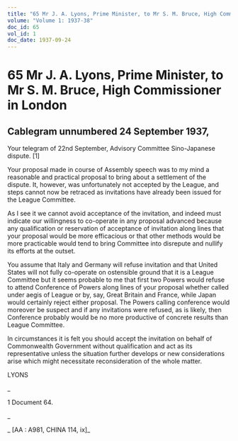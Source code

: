 ```yaml
---
title: "65 Mr J. A. Lyons, Prime Minister, to Mr S. M. Bruce, High Commissioner in London"
volume: "Volume 1: 1937-38"
doc_id: 65
vol_id: 1
doc_date: 1937-09-24
---
```


# 65 Mr J. A. Lyons, Prime Minister, to Mr S. M. Bruce, High Commissioner in London

## Cablegram unnumbered 24 September 1937,

Your telegram of 22nd September, Advisory Committee Sino-Japanese dispute. [1]

Your proposal made in course of Assembly speech was to my mind a reasonable and practical proposal to bring about a settlement of the dispute. It, however, was unfortunately not accepted by the League, and steps cannot now be retraced as invitations have already been issued for the League Committee.

As I see it we cannot avoid acceptance of the invitation, and indeed must indicate our willingness to co-operate in any proposal advanced because any qualification or reservation of acceptance of invitation along lines that your proposal would be more efficacious or that other methods would be more practicable would tend to bring Committee into disrepute and nullify its efforts at the outset.

You assume that Italy and Germany will refuse invitation and that United States will not fully co-operate on ostensible ground that it is a League Committee but it seems probable to me that first two Powers would refuse to attend Conference of Powers along lines of your proposal whether called under aegis of League or by, say, Great Britain and France, while Japan would certainly reject either proposal. The Powers calling conference would moreover be suspect and if any invitations were refused, as is likely, then Conference probably would be no more productive of concrete results than League Committee.

In circumstances it is felt you should accept the invitation on behalf of Commonwealth Government without qualification and act as its representative unless the situation further develops or new considerations arise which might necessitate reconsideration of the whole matter.

LYONS

_

1 Document 64.

_

_ [AA : A981, CHINA 114, ix]_
